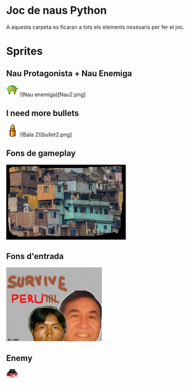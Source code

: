 # Joc de naus Python

A aquesta carpeta es ficaran a tots els elements nesesaris per fer el joc.

# Sprites
## Nau Protagonista + Nau Enemiga
![Nau Protagonista](Nau.png)
!(Nau enemiga)[Nau2.png]
## I need more bullets
![Bales](bullet.png)
!(Bala 2)[bullet2.png]
## Fons de gameplay
![Fons de pantalla](gameplay.png)
## Fons d'entrada
![Fons d'entrada](opening.png)
## Enemy
![Nau enemiga](pixil-frame-1.png)
